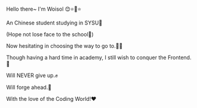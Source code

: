 <!---
Woisol/Woisol is a ✨ special ✨ repository because its `README.md` (this file) appears on your GitHub profile.
You can click the Preview link to take a look at your changes.
--->
Hello there~ I'm Woisol 😊⭐️🌟⭐️

An Chinese student studying in SYSU🤗

(Hope not lose face to the school🥲)

Now hesitating in choosing the way to go to.😶‍🌫️

Though having a hard time in academy, I still wish to conquer the Frontend.🥰

Will NEVER give up.✊

Will forge ahead.👊

With the love of the Coding World!❤️
